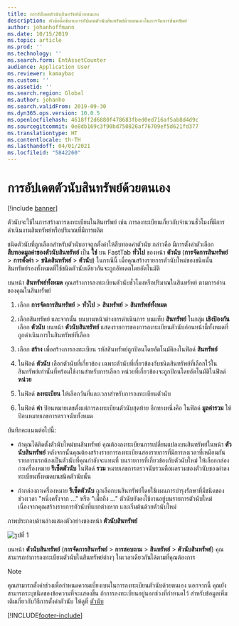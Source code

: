 ```yaml
---
title: การอัปเดตตัวนับสินทรัพย์ด้วยตนเอง
description: หัวข้อนี้อธิบายการอัปเดตตัวนับสินทรัพย์ด้วยตนเองในการจัดการสินทรัพย์
author: johanhoffmann
ms.date: 10/15/2019
ms.topic: article
ms.prod: ''
ms.technology: ''
ms.search.form: EntAssetCounter
audience: Application User
ms.reviewer: kamaybac
ms.custom: ''
ms.assetid: ''
ms.search.region: Global
ms.author: johanho
ms.search.validFrom: 2019-09-30
ms.dyn365.ops.version: 10.0.5
ms.openlocfilehash: 4618ff2d6880f478683fbed0ed716af5ab8d4d9c
ms.sourcegitcommit: 0e8db169c3f90bd750826af76709ef5d621fd377
ms.translationtype: HT
ms.contentlocale: th-TH
ms.lasthandoff: 04/01/2021
ms.locfileid: "5842260"
---
```

# <a name="manual-update-of-asset-counters"></a>การอัปเดตตัวนับสินทรัพย์ด้วยตนเอง

[!include [banner](../../includes/banner.md)]



ตัวนับจะใช้ในการสร้างการลงทะเบียนในสินทรัพย์ เช่น การลงทะเบียนเกี่ยวกับจำนวนชั่วโมงที่มีการดำเนินงานสินทรัพย์หรือปริมาณที่มีการผลิต

ชนิดตัวนับที่ถูกเลือกสำหรับตัวนับอาจถูกตั้งค่าให้สืบทอดค่าตัวนับ กล่าวคือ มีการตั้งค่าตัวเลือก **สืบทอดมูลค่าของตัวนับสินทรัพย์** เป็น **ใช่** บน FastTab **ทั่วไป** ของหน้า **ตัวนับ** (**การจัดการสินทรัพย์** > **การตั้งค่า** > **ชนิดสินทรัพย์** > **ตัวนับ**) ในกรณีนี้ เมื่อคุณสร้างรายการตัวนับใหม่ของชนิดนั้น สินทรัพย์รองทั้งหมดที่ใช้ชนิดตัวนับเดียวกันจะถูกอัพเดตโดยอัตโนมัติ

บนหน้า **สินทรัพย์ทั้งหมด** คุณสร้างการลงทะเบียนตัวนับชั่วโมงหรือปริมาณในสินทรัพย์ ตามการอ่านของคุณในสินทรัพย์

1. เลือก **การจัดการสินทรัพย์** > **ทั่วไป** > **สินทรัพย์** > **สินทรัพย์ทั้งหมด**

2. เลือกสินทรัพย์ และจากนั้น บนบานหน้าต่างการดำเนินการ บนแท็บ **สินทรัพย์** ในกลุ่ม **เชิงป้องกัน** เลือก **ตัวนับ** บนหน้า **ตัวนับสินทรัพย์** แสดงรายการของการลงทะเบียนตัวนับก่อนหน้านี้ทั้งหมดที่ถูกดำเนินการในสินทรัพย์ที่เลือก

3. เลือก **สร้าง** เพื่อสร้างการลงทะเบียน รหัสสินทรัพย์ถูกป้อนโดยอัตโนมัติลงในฟิลด์ **สินทรัพย์**

4. ในฟิลด์ **ตัวนับ** เลือกตัวนับที่เกี่ยวข้อง เฉพาะตัวนับที่เกี่ยวข้องกับชนิดสินทรัพย์ที่เลือกไว้ในสินทรัพย์เท่านั้นที่พร้อมใช้งานสำหรับการเลือก หน่วยที่เกี่ยวข้องจะถูกป้อนโดยอัตโนมัติในฟิลด์ **หน่วย**

5. ในฟิลด์ **ลงทะเบียน** ให้เลือกวันที่และเวลาสำหรับการลงทะเบียนตัวนับ

6. ในฟิลด์ **ค่า** ป้อนหมายเลขตั้งแต่การลงทะเบียนตัวนับสุดท้าย อีกทางหนึ่งคือ ในฟิลด์ **มูลค่ารวม** ให้ป้อนหมายเลขการตรวจนับทั้งหมด

บันทึกคะแนนต่อไปนี้:

- ถ้าคุณได้ติดตั้งตัวนับใหม่บนสินทรัพย์ คุณต้องลงทะเบียนการเปลี่ยนแปลงบนสินทรัพย์ในหน้า **ตัวนับสินทรัพย์** หลังจากนั้นคุณต้องสร้างรายการลงทะเบียนสองรายการที่มีการลงเวลาที่เหมือนกัน รายการแรกต้องเป็นตัวนับที่คุณกำลังจะแทนที่ บนรายการที่เกี่ยวข้องกับตัวนับใหม่ ให้เลือกกล่องกาเครื่องหมาย **รีเซ็ตตัวนับ** ในฟิลด์ **รวม** หมายเลขการตรวจนับรวมคือผลรวมของตัวนับของค่าลงทะเบียนทั้งหมดบนชนิดตัวนับนั้น

- ถ้ากล่องกาเครื่องหมาย **รีเซ็ตตัวนับ** ถูกเลือกบนสินทรัพย์โดยใช้เเผนการบำรุงรักษาที่มีชนิดของช่วงเวลา "หนึ่งครั้งจาก ..." หรือ "เมื่อถึง ..." ตัวนับยังคงใช้งานอยู่บนรายการตัวนับใหม่ เนื่องจากคุณสร้างรายการตัวนับที่แยกต่างหาก และเริ่มต้นด้วยตัวนับใหม่

ภาพประกอบด้านล่างแสดงตัวอย่างของหน้า **ตัวนับสินทรัพย์**

![รูปที่ 1](media/11-work-orders.png)

บนหน้า **ตัวนับสินทรัพย์** (**การจัดการสินทรัพย์** > **การสอบถาม** > **สินทรัพย์** > **ตัวนับสินทรัพย์**) คุณสามารถทำการลงทะเบียนตัวนับในสินทรัพย์ต่างๆ ในเวลาเดียวกันได้ตามที่คุณต้องการ

>[!NOTE]
>คุณสามารถตั้งค่าช่วงเพื่อกำหนดความเบี่ยงเบนในการลงทะเบียนตัวนับด้วยตนเอง นอกจากนี้ คุณยังสามารถระบุชนิดของข้อความที่จะแสดงขึ้น ถ้าการลงทะเบียนอยู่นอกช่วงที่กำหนดไว้ สำหรับข้อมูลเพิ่มเติมเกี่ยวกับวิธีการตั้งค่าตัวนับ ให้ดูที่ [ตัวนับ](../setup-for-objects/counters.md)



[!INCLUDE[footer-include](../../../includes/footer-banner.md)]